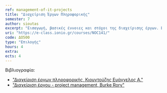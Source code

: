 ```yaml
---
ref: management-of-it-projects
title: "Διαχείριση Έργων Πληροφορικής"
semester: 7
author: sioutas
excerpt: "Εισαγωγή, βασικές έννοιες και στόχοι της διαχείρισης έργων. Βασικά χαρακτηριστικά έργων ανάπτυξης Πληροφοριακών συστημάτων (ΠΣ). Ανάλυση του έργου σε δραστηριότητες, με έμφαση στα έργα ανάπτυξης ΠΣ. Προγραμματισμός δραστηριοτήτων, παραδοτέων προϊόντων και ποιοτικού ελέγχου τους. Προγραμματισμός χρήσης πόρων. Οικονομικός προγραμματισμός. Δικτυωτή ανάλυση. Παρακολούθηση της υλοποίησης των δραστηριοτήτων, της παράδοσης των προϊόντων και των ποιοτικών ελέγχων. Παρακολούθηση χρήσης πόρων. Οικονομική παρακολούθηση. Μέθοδοι διαχείρισης αποκλίσεων. Βασικές κατηγορίες κινδύνων σε έργα ανάπτυξης ΠΣ και τρόποι διαχείρισής τους. Θέματα σύνταξης, αξιολόγησης, επιλογής προσφορών, διαδικασίες επιλογής αναδόχου."
uri: "https://e-class.ionio.gr/courses/NOC141/"
code: ΔΟ500
type: "Επιλογής"
hours: 4
extra: 
ects: 4
---
```



Βιβλιογραφία: 
  - ["Διαχείριση έργων πληροφορικής, Κιουντούζης Ευάγγελος Α."](https://service.eudoxus.gr/search/#a/id:22698/0)
  - ["Διαχείριση έργου - project management, Burke Rory"](https://service.eudoxus.gr/search/#a/id:11499/0)
  
